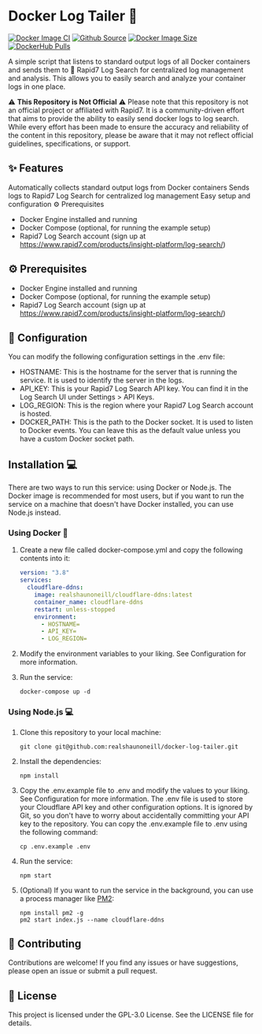 # Docker Log Tailer  :whale:
[![Docker Image CI](https://github.com/realshaunoneill/docker-log-tailer/actions/workflows/docker-image.yml/badge.svg)](https://github.com/realshaunoneill/docker-log-tailer/actions/workflows/docker-image.yml)
[![Github Source](https://img.shields.io/badge/source-github-orange)](https://github.com/realshaunoneill/cloudflare-ddns)
[![Docker Image Size](https://img.shields.io/docker/image-size/realshaunoneill/docker-log-tailer/latest)](https://hub.docker.com/r/realshaunoneill/docker-log-tailer)
[![DockerHub Pulls](https://img.shields.io/docker/pulls/realshaunoneill/docker-log-tailer)](https://hub.docker.com/r/realshaunoneill/docker-log-tailer 'DockerHub pulls')

A simple script that listens to standard output logs of all Docker containers and sends them to 🚀 Rapid7 Log Search for centralized log management and analysis. This allows you to easily search and analyze your container logs in one place.

⚠️ **This Repository is Not Official** ⚠️
Please note that this repository is not an official project or affiliated with Rapid7. It is a community-driven effort that aims to provide the ability to easily send docker logs to log search. While every effort has been made to ensure the accuracy and reliability of the content in this repository, please be aware that it may not reflect official guidelines, specifications, or support.

## ✨ Features
Automatically collects standard output logs from Docker containers
Sends logs to Rapid7 Log Search for centralized log management
Easy setup and configuration
⚙️ Prerequisites
- Docker Engine installed and running
- Docker Compose (optional, for running the example setup)
- Rapid7 Log Search account (sign up at https://www.rapid7.com/products/insight-platform/log-search/)

## ⚙️ Prerequisites
- Docker Engine installed and running
- Docker Compose (optional, for running the example setup)
- Rapid7 Log Search account (sign up at https://www.rapid7.com/products/insight-platform/log-search/)

## 🔧 Configuration
You can modify the following configuration settings in the .env file:

- HOSTNAME: This is the hostname for the server that is running the service. It is used to identify the server in the logs.
- API_KEY: This is your Rapid7 Log Search API key. You can find it in the Log Search UI under Settings > API Keys.
- LOG_REGION: This is the region where your Rapid7 Log Search account is hosted.
- DOCKER_PATH: This is the path to the Docker socket. It is used to listen to Docker events. You can leave this as the default value unless you have a custom Docker socket path.

## Installation :computer:
There are two ways to run this service: using Docker or Node.js. The Docker image is recommended for most users, but if you want to run the service on a machine that doesn't have Docker installed, you can use Node.js instead.
### Using Docker :whale:
1. Create a new file called docker-compose.yml and copy the following contents into it:

   ```yaml
   version: "3.8"
   services:
     cloudflare-ddns:
       image: realshaunoneill/cloudflare-ddns:latest
       container_name: cloudflare-ddns
       restart: unless-stopped
       environment:
         - HOSTNAME=
         - API_KEY=
         - LOG_REGION=
   ```
2. Modify the environment variables to your liking. See Configuration for more information.
3. Run the service:

   ```shell
   docker-compose up -d
   ```
### Using Node.js :computer:
1. Clone this repository to your local machine:

   ```shell
   git clone git@github.com:realshaunoneill/docker-log-tailer.git
   ```
2. Install the dependencies:

   ```shell
   npm install
   ```
3. Copy the .env.example file to .env and modify the values to your liking. See Configuration for more information.
The .env file is used to store your Cloudflare API key and other configuration options. It is ignored by Git, so you don't have to worry about accidentally committing your API key to the repository. You can copy the .env.example file to .env using the following command:

   ```shell
   cp .env.example .env
   ```
4. Run the service:

   ```shell
   npm start
   ```
5. (Optional) If you want to run the service in the background, you can use a process manager like [PM2](https://pm2.keymetrics.io/):

   ```shell
   npm install pm2 -g
   pm2 start index.js --name cloudflare-ddns
   ```

## 🤝 Contributing
Contributions are welcome! If you find any issues or have suggestions, please open an issue or submit a pull request.

## 📝 License
This project is licensed under the GPL-3.0 License. See the LICENSE file for details.